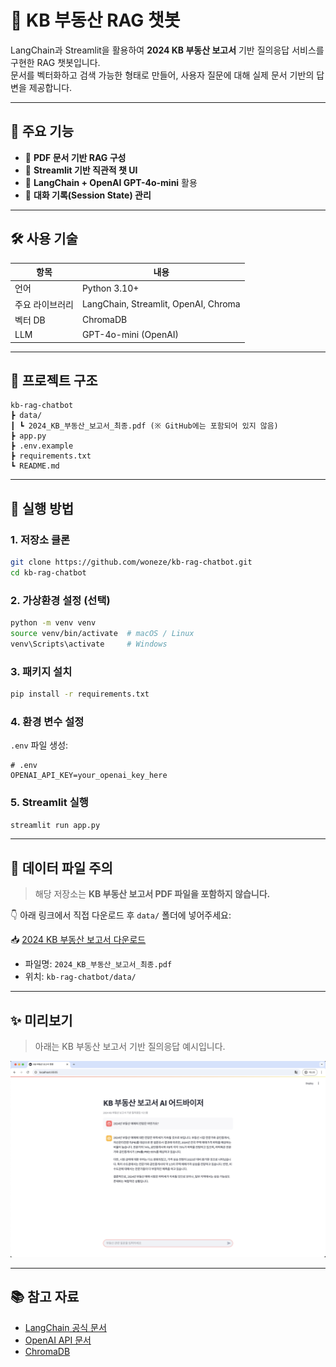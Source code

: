 # 🏡 KB 부동산 RAG 챗봇

LangChain과 Streamlit을 활용하여 **2024 KB 부동산 보고서** 기반 질의응답 서비스를 구현한 RAG 챗봇입니다.  
문서를 벡터화하고 검색 가능한 형태로 만들어, 사용자 질문에 대해 실제 문서 기반의 답변을 제공합니다.

---

## 📌 주요 기능

- 📄 **PDF 문서 기반 RAG 구성**  
- 💬 **Streamlit 기반 직관적 챗 UI**  
- 🧠 **LangChain + OpenAI GPT-4o-mini** 활용  
- 🧭 **대화 기록(Session State) 관리**

---

## 🛠️ 사용 기술

| 항목 | 내용 |
|------|------|
| 언어 | Python 3.10+ |
| 주요 라이브러리 | LangChain, Streamlit, OpenAI, Chroma |
| 벡터 DB | ChromaDB |
| LLM | GPT-4o-mini (OpenAI) |

---

## 📂 프로젝트 구조

```
kb-rag-chatbot
┣ data/
┃ ┗ 2024_KB_부동산_보고서_최종.pdf (※ GitHub에는 포함되어 있지 않음)
┣ app.py
┣ .env.example
┣ requirements.txt
┗ README.md
```

---

## 🚀 실행 방법

### 1. 저장소 클론

```bash
git clone https://github.com/woneze/kb-rag-chatbot.git
cd kb-rag-chatbot
```

### 2. 가상환경 설정 (선택)

```bash
python -m venv venv
source venv/bin/activate  # macOS / Linux
venv\Scripts\activate     # Windows
```

### 3. 패키지 설치

```bash
pip install -r requirements.txt
```

### 4. 환경 변수 설정

`.env` 파일 생성:

```env
# .env
OPENAI_API_KEY=your_openai_key_here
```

### 5. Streamlit 실행

```bash
streamlit run app.py
```

---

## 📁 데이터 파일 주의

> 해당 저장소는 **KB 부동산 보고서 PDF 파일을 포함하지 않습니다.**

👇 아래 링크에서 직접 다운로드 후 `data/` 폴더에 넣어주세요:

📥 [2024 KB 부동산 보고서 다운로드](https://www.kbfg.com/kbresearch/report/reportView.do?reportId=2000450)

- 파일명: `2024_KB_부동산_보고서_최종.pdf`
- 위치: `kb-rag-chatbot/data/`

---

## ✨ 미리보기

> 아래는 KB 부동산 보고서 기반 질의응답 예시입니다.

![kb-rag-chatbot-ui](./assets/kb_chatbot_demo.png)

---

## 📚 참고 자료

- [LangChain 공식 문서](https://docs.langchain.com/)
- [OpenAI API 문서](https://platform.openai.com/docs)
- [ChromaDB](https://www.trychroma.com/)
